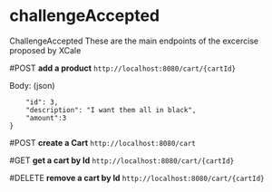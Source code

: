 # challengeAccepted

ChallengeAccepted
These are the main endpoints of the excercise proposed by XCale

#POST
**add a product**
```http://localhost:8080/cart/{cartId}```

Body: (json)
```{
    "id": 3,
    "description": "I want them all in black",
    "amount":3
}
```

#POST
**create a Cart**
```http://localhost:8080/cart```

#GET
**get a cart by Id**
```http://localhost:8080/cart/{cartId}```

#DELETE
**remove a cart by Id**
```http://localhost:8080/cart/{cartId}```
